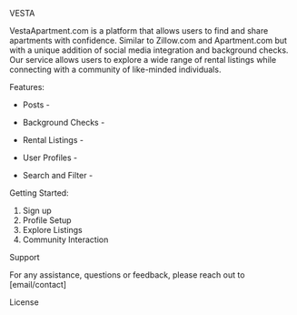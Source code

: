 VESTA

VestaApartment.com is a platform that allows users to find and share apartments with confidence. 
Similar to Zillow.com and Apartment.com but with a unique addition of social media integration and background 
checks. Our service allows users to explore a wide range of rental listings while connecting with a 
community of like-minded individuals.

Features:

* Posts - 

* Background Checks - 

* Rental Listings - 

* User Profiles - 

* Search and Filter - 

Getting Started: 

1. Sign up
2. Profile Setup
3. Explore Listings
4. Community Interaction

Support 

For any assistance, questions or feedback, please reach out to [email/contact]

License

